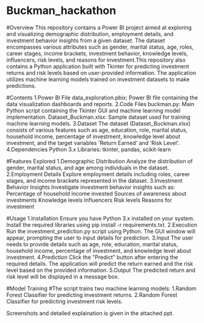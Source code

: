 # Buckman_hackathon

#Overview
This repository contains a Power BI project aimed at exploring and visualizing demographic distribution, employment details, and investment behavior insights from a given dataset. The dataset encompasses various attributes such as gender, marital status, age, roles, career stages, income brackets, investment behavior, knowledge levels, influencers, risk levels, and reasons for investment.This repository also contains a Python application built with Tkinter for predicting investment returns and risk levels based on user-provided information. The application utilizes machine learning models trained on investment datasets to make predictions.

#Contents
1.Power BI File
data_exploration.pbix: Power BI file containing the data visualization dashboards and reports.
2.Code Files
buckman.py: Main Python script containing the Tkinter GUI and machine learning model implementation.
Dataset_Buckman.xlsx: Sample dataset used for training machine learning models.
3.Dataset
The dataset (Dataset_Buckman.xlsx) consists of various features such as age, education, role, marital status, household income, percentage of investment, knowledge level about investment, and the target variables 'Return Earned' and 'Risk Level'.
4.Dependencies
Python 3.x
Libraries: tkinter, pandas, scikit-learn

#Features Explored
1.Demographic Distribution
Analyze the distribution of gender, marital status, and age among individuals in the dataset.
2.Employment Details
Explore employment details including roles, career stages, and income brackets represented in the dataset.
3.Investment Behavior Insights
  Investigate investment behavior insights such as:
  Percentage of household income invested
  Sources of awareness about investments
  Knowledge levels
  Influencers
  Risk levels
  Reasons for investment

#Usage
1.Installation
Ensure you have Python 3.x installed on your system.
Install the required libraries using pip install -r requirements.txt.
2.Execution
Run the investment_prediction.py script using Python.
The GUI window will appear, prompting the user to input details for prediction.
3.Input
The user needs to provide details such as age, role, education, marital status, household income, percentage of investment, and knowledge level about investment.
4.Prediction
Click the "Predict" button after entering the required details.
The application will predict the return earned and the risk level based on the provided information.
5.Output
The predicted return and risk level will be displayed in a message box.

#Model Training
#The script trains two machine learning models:
1.Random Forest Classifier for predicting investment returns.
2.Random Forest Classifier for predicting investment risk levels.

Screenshots and detailed explaination is given in the attached ppt.
